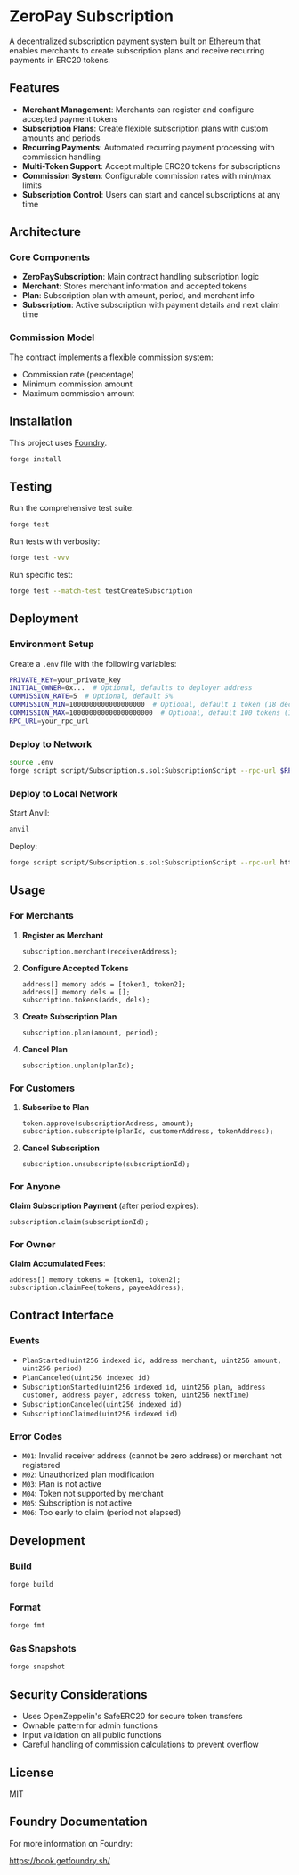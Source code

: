 # ZeroPay Subscription

A decentralized subscription payment system built on Ethereum that enables merchants to create subscription plans and receive recurring payments in ERC20 tokens.

## Features

- **Merchant Management**: Merchants can register and configure accepted payment tokens
- **Subscription Plans**: Create flexible subscription plans with custom amounts and periods
- **Recurring Payments**: Automated recurring payment processing with commission handling
- **Multi-Token Support**: Accept multiple ERC20 tokens for subscriptions
- **Commission System**: Configurable commission rates with min/max limits
- **Subscription Control**: Users can start and cancel subscriptions at any time

## Architecture

### Core Components

- **ZeroPaySubscription**: Main contract handling subscription logic
- **Merchant**: Stores merchant information and accepted tokens
- **Plan**: Subscription plan with amount, period, and merchant info
- **Subscription**: Active subscription with payment details and next claim time

### Commission Model

The contract implements a flexible commission system:
- Commission rate (percentage)
- Minimum commission amount
- Maximum commission amount

## Installation

This project uses [Foundry](https://book.getfoundry.sh/).

```bash
forge install
```

## Testing

Run the comprehensive test suite:

```bash
forge test
```

Run tests with verbosity:

```bash
forge test -vvv
```

Run specific test:

```bash
forge test --match-test testCreateSubscription
```

## Deployment

### Environment Setup

Create a `.env` file with the following variables:

```bash
PRIVATE_KEY=your_private_key
INITIAL_OWNER=0x...  # Optional, defaults to deployer address
COMMISSION_RATE=5  # Optional, default 5%
COMMISSION_MIN=1000000000000000000  # Optional, default 1 token (18 decimals)
COMMISSION_MAX=100000000000000000000  # Optional, default 100 tokens (18 decimals)
RPC_URL=your_rpc_url
```

### Deploy to Network

```bash
source .env
forge script script/Subscription.s.sol:SubscriptionScript --rpc-url $RPC_URL --broadcast --verify
```

### Deploy to Local Network

Start Anvil:
```bash
anvil
```

Deploy:
```bash
forge script script/Subscription.s.sol:SubscriptionScript --rpc-url http://localhost:8545 --broadcast
```

## Usage

### For Merchants

1. **Register as Merchant**
   ```solidity
   subscription.merchant(receiverAddress);
   ```

2. **Configure Accepted Tokens**
   ```solidity
   address[] memory adds = [token1, token2];
   address[] memory dels = [];
   subscription.tokens(adds, dels);
   ```

3. **Create Subscription Plan**
   ```solidity
   subscription.plan(amount, period);
   ```

4. **Cancel Plan**
   ```solidity
   subscription.unplan(planId);
   ```

### For Customers

1. **Subscribe to Plan**
   ```solidity
   token.approve(subscriptionAddress, amount);
   subscription.subscripte(planId, customerAddress, tokenAddress);
   ```

2. **Cancel Subscription**
   ```solidity
   subscription.unsubscripte(subscriptionId);
   ```

### For Anyone

**Claim Subscription Payment** (after period expires):
```solidity
subscription.claim(subscriptionId);
```

### For Owner

**Claim Accumulated Fees**:
```solidity
address[] memory tokens = [token1, token2];
subscription.claimFee(tokens, payeeAddress);
```

## Contract Interface

### Events

- `PlanStarted(uint256 indexed id, address merchant, uint256 amount, uint256 period)`
- `PlanCanceled(uint256 indexed id)`
- `SubscriptionStarted(uint256 indexed id, uint256 plan, address customer, address payer, address token, uint256 nextTime)`
- `SubscriptionCanceled(uint256 indexed id)`
- `SubscriptionClaimed(uint256 indexed id)`

### Error Codes

- `M01`: Invalid receiver address (cannot be zero address) or merchant not registered
- `M02`: Unauthorized plan modification
- `M03`: Plan is not active
- `M04`: Token not supported by merchant
- `M05`: Subscription is not active
- `M06`: Too early to claim (period not elapsed)

## Development

### Build

```bash
forge build
```

### Format

```bash
forge fmt
```

### Gas Snapshots

```bash
forge snapshot
```

## Security Considerations

- Uses OpenZeppelin's SafeERC20 for secure token transfers
- Ownable pattern for admin functions
- Input validation on all public functions
- Careful handling of commission calculations to prevent overflow

## License

MIT

## Foundry Documentation

For more information on Foundry:

https://book.getfoundry.sh/
